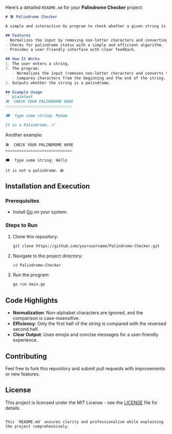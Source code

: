Here’s a detailed `README.md` for your **Palindrome Checker** project:

```markdown
# 🛠️ Palindrome Checker

A simple and interactive Go program to check whether a given string is a **Palindrome**. A palindrome is a word, phrase, or sequence that reads the same backward as forward, ignoring spaces, punctuation, and case.

## Features
- Normalizes the input by removing non-letter characters and converting to lowercase.
- Checks for palindrome status with a simple and efficient algorithm.
- Provides a user-friendly interface with clear feedback.

## How It Works
1. The user enters a string.
2. The program:
   - Normalizes the input (removes non-letter characters and converts to lowercase).
   - Compares characters from the beginning and the end of the string.
3. Outputs whether the string is a palindrome.

## Example Usage
```plaintext
🛠️  CHECK YOUR PALINDROME HERE
▫️▫️▫️▫️▫️▫️▫️▫️▫️▫️▫️▫️▫️▫️▫️▫️▫️▫️▫️▫️▫️▫️▫️▫️▫️▫️▫️▫️▫️

🗯️  Type some string: Madam

It is a Palindrome. ✅
```

Another example:
```plaintext
🛠️  CHECK YOUR PALINDROME HERE
▫️▫️▫️▫️▫️▫️▫️▫️▫️▫️▫️▫️▫️▫️▫️▫️▫️▫️▫️▫️▫️▫️▫️▫️▫️▫️▫️▫️▫️

🗯️  Type some string: Hello

it is not a palindrome. ❎
```

## Installation and Execution
### Prerequisites
- Install [Go](https://golang.org/dl/) on your system.

### Steps to Run
1. Clone this repository:
   ```bash
   git clone https://github.com/yourusername/Palindrome-Checker.git
   ```
2. Navigate to the project directory:
   ```bash
   cd Palindrome-Checker
   ```
3. Run the program:
   ```bash
   go run main.go
   ```

## Code Highlights
- **Normalization**: Non-alphabet characters are ignored, and the comparison is case-insensitive.
- **Efficiency**: Only the first half of the string is compared with the reversed second half.
- **Clear Output**: Uses emojis and concise messages for a user-friendly experience.

## Contributing
Feel free to fork this repository and submit pull requests with improvements or new features.

## License
This project is licensed under the MIT License - see the [LICENSE](LICENSE) file for details.
```

This `README.md` ensures clarity and professionalism while explaining the project comprehensively.
